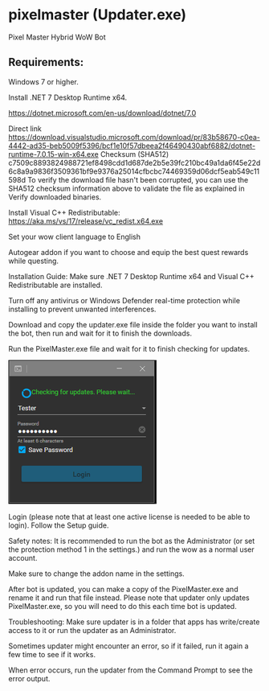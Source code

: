 # pixelmaster (Updater.exe)
Pixel Master Hybrid WoW Bot 


<h2>Requirements:</h2>
Windows 7 or higher.

Install .NET 7 Desktop Runtime x64.

https://dotnet.microsoft.com/en-us/download/dotnet/7.0

Direct link
https://download.visualstudio.microsoft.com/download/pr/83b58670-c0ea-4442-ad35-beb5009f5396/bcf1e10f57dbeea2f46490430abf6882/dotnet-runtime-7.0.15-win-x64.exe
Checksum (SHA512)
c7509c8893824988721ef8498cdd1d687de2b5e39fc210bc49a1da6f45e22d6c8a9a9836f3509361bf9e9376a25014cfbcbc74469359d06dcf5eab549c11598d
To verify the download file hasn't been corrupted, you can use the SHA512 checksum information above to validate the file as explained in Verify downloaded binaries.



Install Visual C++ Redistributable: https://aka.ms/vs/17/release/vc_redist.x64.exe


Set your wow client language to English

Autogear addon if you want to choose and equip the best quest rewards while questing.

Installation Guide:
Make sure .NET 7 Desktop Runtime x64 and Visual C++ Redistributable are installed.

Turn off any antivirus or Windows Defender real-time protection while installing to prevent unwanted interferences.

Download and copy the updater.exe file inside the folder you want to install the bot, then run and wait for it to finish the downloads.

Run the PixelMaster.exe file and wait for it to finish checking for updates.

<img src="https://raw.githubusercontent.com/goblindevelopment/pixelmaster/main/Login.gif">
 
Login (please note that at least one active license is needed to be able to login).
Follow the Setup guide.

Safety notes:
It is recommended to run the bot as the Administrator (or set the protection method 1 in the settings.) and run the wow as a normal user account.

Make sure to change the addon name in the settings.

After bot is updated, you can make a copy of the PixelMaster.exe and rename it and run that file instead. Please note that updater only updates PixelMaster.exe, so you will need to do this each time bot is updated.

Troubleshooting:
Make sure updater is in a folder that apps has write/create access to it or run the updater as an Administrator.

Sometimes updater might encounter an error, so if it failed, run it again a few time to see if it works.

When error occurs, run the updater from the Command Prompt to see the error output.
